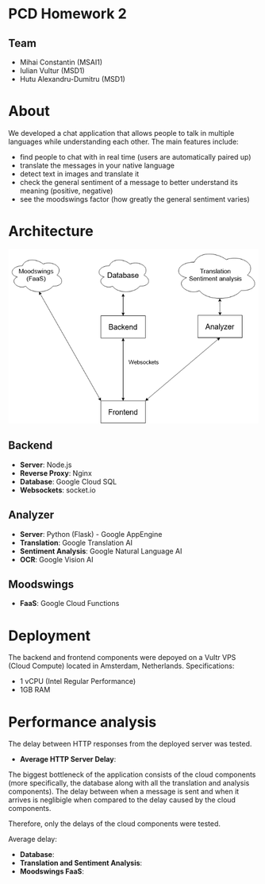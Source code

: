 # PCD Homework 2

## Team
- Mihai Constantin (MSAI1)
- Iulian Vultur (MSD1)
- Hutu Alexandru-Dumitru (MSD1)

# About

We developed a chat application that allows people to talk in multiple languages while understanding each other. The main features include:

- find people to chat with in real time (users are automatically paired up)
- translate the messages in your native language
- detect text in images and translate it
- check the general sentiment of a message to better understand its meaning (positive, negative)
- see the moodswings factor (how greatly the general sentiment varies)

# Architecture

<p align="center">
  <img src="img/architecture.png" alt="architecture">
</p>

## Backend

- **Server**: Node.js
- **Reverse Proxy**: Nginx
- **Database**: Google Cloud SQL
- **Websockets**: socket.io

## Analyzer

- **Server**: Python (Flask) - Google AppEngine
- **Translation**: Google Translation AI
- **Sentiment Analysis**: Google Natural Language AI
- **OCR**: Google Vision AI

## Moodswings

- **FaaS**: Google Cloud Functions

# Deployment

The backend and frontend components were depoyed on a Vultr VPS (Cloud Compute) located in Amsterdam, Netherlands. Specifications:

- 1 vCPU (Intel Regular Performance)
- 1GB RAM

# Performance analysis

The delay between HTTP responses from the deployed server was tested.

- **Average HTTP Server Delay**:

The biggest bottleneck of the application consists of the cloud components (more specifically, the database along with all the translation and analysis components). The delay between when a message is sent and when it arrives is neglibigle when compared to the delay caused by the cloud components.

Therefore, only the delays of the cloud components were tested.

Average delay:

- **Database**:
- **Translation and Sentiment Analysis**:
- **Moodswings FaaS**: